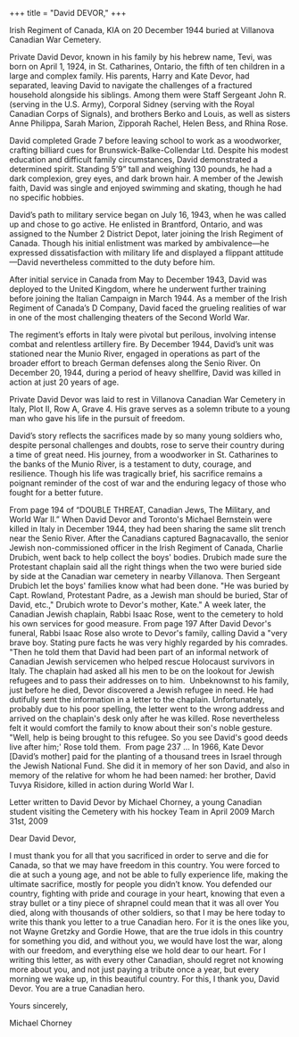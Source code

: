 +++
title = "David DEVOR,"
+++

Irish Regiment of Canada, KIA on 20 December 1944 
buried at Villanova Canadian War Cemetery.

Private David Devor, known in his family by his hebrew name, Tevi, was born on April 1, 1924, in St. Catharines, Ontario, the fifth of ten children in a large and complex family. His parents, Harry and Kate Devor, had separated, leaving David to navigate the challenges of a fractured household alongside his siblings. Among them were Staff Sergeant John R. (serving in the U.S. Army), Corporal Sidney (serving with the Royal Canadian Corps of Signals), and brothers Berko and Louis, as well as sisters Anne Philippa, Sarah Marion, Zipporah Rachel, Helen Bess, and Rhina Rose.

David completed Grade 7 before leaving school to work as a woodworker, crafting billiard cues for Brunswick-Balke-Collendar Ltd. Despite his modest education and difficult family circumstances, David demonstrated a determined spirit. Standing 5’9” tall and weighing 130 pounds, he had a dark complexion, grey eyes, and dark brown hair. A member of the Jewish faith, David was single and enjoyed swimming and skating, though he had no specific hobbies.

David’s path to military service began on July 16, 1943, when he was called up and chose to go active. He enlisted in Brantford, Ontario, and was assigned to the Number 2 District Depot, later joining the Irish Regiment of Canada. Though his initial enlistment was marked by ambivalence—he expressed dissatisfaction with military life and displayed a flippant attitude—David nevertheless committed to the duty before him.

After initial service in Canada from May to December 1943, David was deployed to the United Kingdom, where he underwent further training before joining the Italian Campaign in March 1944. As a member of the Irish Regiment of Canada’s D Company, David faced the grueling realities of war in one of the most challenging theaters of the Second World War.

The regiment’s efforts in Italy were pivotal but perilous, involving intense combat and relentless artillery fire. By December 1944, David’s unit was stationed near the Munio River, engaged in operations as part of the broader effort to breach German defenses along the Senio River. On December 20, 1944, during a period of heavy shellfire, David was killed in action at just 20 years of age.

Private David Devor was laid to rest in Villanova Canadian War Cemetery in Italy, Plot II, Row A, Grave 4. His grave serves as a solemn tribute to a young man who gave his life in the pursuit of freedom.

David’s story reflects the sacrifices made by so many young soldiers who, despite personal challenges and doubts, rose to serve their country during a time of great need. His journey, from a woodworker in St. Catharines to the banks of the Munio River, is a testament to duty, courage, and resilience. Though his life was tragically brief, his sacrifice remains a poignant reminder of the cost of war and the enduring legacy of those who fought for a better future.


From page 194 of “DOUBLE THREAT, Canadian Jews, The Military, and World War II.”
When David Devor and Toronto's Michael Bernstein were killed in Italy in December 1944, they had been sharing the same slit trench near the Senio River. After the Canadians captured Bagnacavallo, the senior Jewish non-commissioned officer in the Irish Regiment of Canada, Charlie Drubich, went back to help collect the boys' bodies. Drubich made sure the Protestant chaplain said all the right things when the two were buried side by side at the Canadian war cemetery in nearby Villanova. Then Sergeant Drubich let the boys' families know what had been done. "He was buried by Capt. Rowland, Protestant Padre, as a Jewish man should be buried, Star of David, etc.," Drubich wrote to Devor's mother, Kate." A week later, the Canadian Jewish chaplain, Rabbi Isaac Rose, went to the cemetery to hold his own services for good measure.
From page 197
After David Devor's funeral, Rabbi Isaac Rose also wrote to Devor's family, calling David a "very brave boy. Stating pure facts he was very highly regarded by his comrades. "Then he told them that David had been part of an informal network of Canadian Jewish servicemen who helped rescue Holocaust survivors in Italy. The chaplain had asked all his men to be on the lookout for Jewish refugees and to pass their addresses on to him. 
Unbeknownst to his family, just before he died, Devor discovered a Jewish refugee in need. He had dutifully sent the information in a letter to the chaplain. Unfortunately, probably due to his poor spelling, the letter went to the wrong address and arrived on the chaplain's desk only after he was killed. Rose nevertheless felt it would comfort the family to know about their son's noble gesture. "Well, help is being brought to this refugee. So you see David's good deeds live after him;' Rose told them. 
From page 237
…
In 1966, Kate Devor  [David’s mother] paid for the planting of a thousand trees in Israel through the Jewish National Fund. She did it in memory of her son David, and also in memory of the relative for whom he had been named: her brother, David Tuvya Risidore, killed in action during World War I.

Letter written to David Devor by Michael Chorney, a young Canadian student visiting the Cemetery with his hockey Team in April 2009
March 31st, 2009

Dear David Devor,

I must thank you for all that you sacrificed in order to serve and die for Canada, so that we may have freedom in this country. You were forced to die at such a young age, and not be able to fully experience life, making the ultimate sacrifice, mostly for people you didn’t know.  You defended our country, fighting with pride and courage in your heart, knowing that even a stray bullet or a tiny piece of shrapnel could mean that it was all over  You died, along with thousands of other soldiers, so that I may be here today to write this thank you letter to a true Canadian hero.  For it is the ones like you, not Wayne Gretzky and Gordie Howe, that are the true idols in this country for something you did, and without you, we would have lost the war, along with our freedom, and everything else we hold dear to our heart.  For I writing this letter, as with every other Canadian, should regret not knowing more about you, and not just paying a tribute once a year, but every morning we wake up, in this beautiful country.  For this, I thank you, David Devor.  You are a true Canadian hero.

Yours sincerely, 

Michael Chorney





